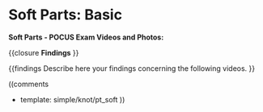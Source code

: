 # Soft Parts: Basic #

**Soft Parts - POCUS Exam Videos and Photos:**

{{closure
**Findings**
}}

{{findings
Describe here your findings concerning the following videos.
}}

((comments
* template: simple/knot/pt_soft
))

